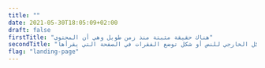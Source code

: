 ```yaml
---
title: ""
date: 2021-05-30T18:05:09+02:00
draft: false
firstTitle: "هناك حقيقة مثبتة منذ زمن طويل وهي أن المحتوى"
secondTitle: "هناك حقيقة مثبتة منذ زمن طويل وهي أن المحتوى المقروء لصفحة ما سيلهي القارئ عن التركيز على الشكل الخارجي للنص أو شكل توضع الفقرات في الصفحة التي يقرأها"
flag: "landing-page"
---
```


